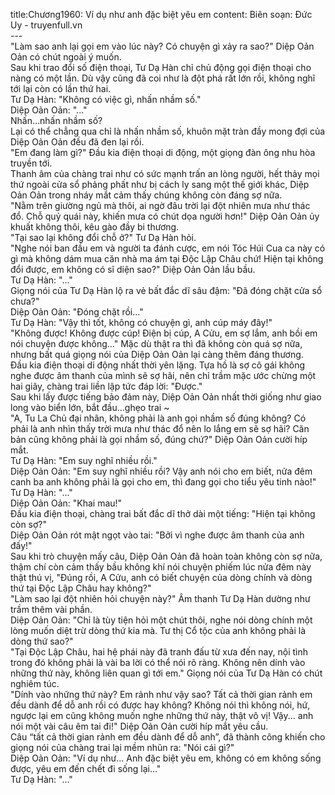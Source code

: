 title:Chương1960: Ví dụ như anh đặc biệt yêu em
content:
Biên soạn: Đức Uy - truyenfull.vn<br>---<br>"Làm sao anh lại gọi em vào lúc này? Có chuyện gì xảy ra sao?" Diệp Oản Oản có chút ngoài ý muốn.<br>Sau khi trao đổi số điện thoại, Tư Dạ Hàn chỉ chủ động gọi điện thoại cho nàng có một lần. Dù vậy cũng đã coi như là đột phá rất lớn rồi, không nghĩ tới lại còn có lần thứ hai.<br>Tư Dạ Hàn: "Không có việc gì, nhấn nhầm số."<br>Diệp Oản Oản: "..."<br>Nhấn…nhấn nhầm số?<br>Lại có thể chẳng qua chỉ là nhấn nhầm số, khuôn mặt tràn đầy mong đợi của Diệp Oản Oản đều đã đen lại rồi.<br>"Em đang làm gì?" Đầu kia điện thoại di động, một giọng đàn ông nhu hòa truyền tới.<br>Thanh âm của chàng trai như có sức mạnh trấn an lòng người, hết thảy mọi thứ ngoài cửa sổ phảng phất như bị cách ly sang một thế giới khác, Diệp Oản Oản trong nháy mắt cảm thấy chúng không còn đáng sợ nữa.<br>"Nằm trên giường ngủ mà thôi, ai ngờ đâu trời lại đột nhiên mưa như thác đổ. Chỗ quỷ quái này, khiến mưa có chút dọa người hơn!" Diệp Oản Oản ủy khuất không thôi, kêu gào đầy bi thương.<br>"Tại sao lại không đổi chỗ ở?" Tư Dạ Hàn hỏi.<br>"Nghe nói ban đầu em và người ta đánh cược, em nói Tóc Húi Cua ca này có gì mà không dám mua căn nhà ma ám tại Độc Lập Châu chứ! Hiện tại không đổi được, em không có sĩ diện sao?" Diệp Oản Oản lầu bầu.<br>Tư Dạ Hàn: "..."<br>Giọng nói của Tư Dạ Hàn lộ ra vẻ bất đắc dĩ sâu đậm: "Đã đóng chặt cửa sổ chưa?"<br>Diệp Oản Oản: "Đóng chặt rồi..."<br>Tư Dạ Hàn: "Vậy thì tốt, không có chuyện gì, anh cúp máy đây!"<br>"Không được! Không được cúp! Điện bị cúp, A Cửu, em sợ lắm, anh bồi em nói chuyện được không..." Mặc dù thật ra thì đã không còn quá sợ nữa, nhưng bất quá giọng nói của Diệp Oản Oản lại càng thêm đáng thương.<br>Đầu kia điện thoại di động nhất thời yên lặng. Tựa hồ là sợ cô gái không nghe được âm thanh của mình sẽ sợ hãi, nên chỉ trầm mặc ước chừng một hai giây, chàng trai liền lập tức đáp lời: "Được."<br>Sau khi lấy được tiếng bảo đảm này, Diệp Oản Oản nhất thời giống như giao long vào biển lớn, bắt đầu…ghẹo trai ~<br>"A, Tu La Chủ đại nhân, không phải là anh gọi nhầm số đúng không? Có phải là anh nhìn thấy trời mưa như thác đổ nên lo lắng em sẽ sợ hãi? Căn bản cũng không phải là gọi nhầm số, đúng chứ?" Diệp Oản Oản cười híp mắt.<br>Tư Dạ Hàn: "Em suy nghĩ nhiều rồi."<br>Diệp Oản Oản: "Em suy nghĩ nhiều rồi? Vậy anh nói cho em biết, nửa đêm canh ba anh không phải là gọi cho em, thì đang gọi cho tiểu yêu tinh nào!"<br>Tư Dạ Hàn: "..."<br>Diệp Oản Oản: "Khai mau!"<br>Đầu kia điện thoại, chàng trai bất đắc dĩ thở dài một tiếng: "Hiện tại không còn sợ?"<br>Diệp Oản Oản rót mật ngọt vào tai: "Bởi vì nghe được âm thanh của anh đấy!"<br>Sau khi trò chuyện mấy câu, Diệp Oản Oản đã hoàn toàn không còn sợ nữa, thậm chí còn cảm thấy bầu không khí nói chuyện phiếm lúc nửa đêm này thật thú vị, "Đúng rồi, A Cửu, anh có biết chuyện của dòng chính và dòng thứ tại Độc Lập Châu hay không?"<br>"Làm sao lại đột nhiên hỏi chuyện này?" Âm thanh Tư Dạ Hàn dường như trầm thêm vài phần.<br>Diệp Oản Oản: "Chỉ là tùy tiện hỏi một chút thôi, nghe nói dòng chính một lòng muốn diệt trừ dòng thứ kia mà. Tư thị Cổ tộc của anh không phải là dòng thứ sao?"<br>"Tại Độc Lập Châu, hai hệ phái này đã tranh đấu từ xưa đến nay, nội tình trong đó không phải là vài ba lời có thể nói rõ ràng. Không nên dính vào những thứ này, không liên quan gì tới em." Giọng nói của Tư Dạ Hàn có chút nghiêm túc.<br>"Dính vào những thứ này? Em rảnh như vậy sao? Tất cả thời gian rảnh em đều dành để dỗ anh rồi có được hay không? Không nói thì không nói, hứ, ngược lại em cũng không muốn nghe những thứ này, thật vô vị! Vậy... anh nói một vài câu êm tai đi!" Diệp Oản Oản cười híp mắt yêu cầu.<br>Câu “tất cả thời gian rảnh em đều dành để dỗ anh”, đã thành công khiến cho giọng nói của chàng trai lại mềm nhũn ra: "Nói cái gì?"<br>Diệp Oản Oản: "Ví dụ như... Anh đặc biệt yêu em, không có em không sống được, yêu em đến chết đi sống lại..."<br>Tư Dạ Hàn: "..."
